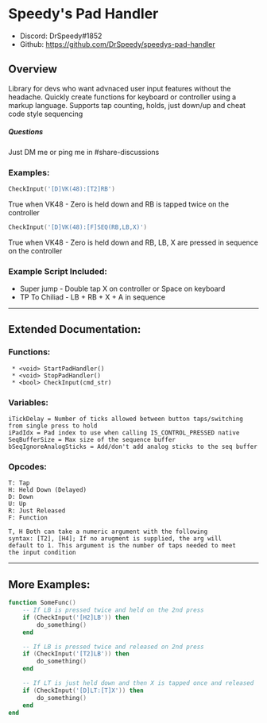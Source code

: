# Speedy's Pad Handler
* Discord: DrSpeedy#1852
* Github: https://github.com/DrSpeedy/speedys-pad-handler

## Overview
Library for devs who want advnaced user input features without the headache. Quickly create functions for keyboard or controller using a markup language. Supports tap counting, holds, just down/up and cheat code style sequencing

##### Questions
Just DM me or ping me in #share-discussions

### Examples:
```lua
CheckInput('[D]VK(48):[T2]RB')
```
True when VK48 - Zero is held down and RB is tapped twice
on the controller

```lua
CheckInput('[D]VK(48):[F]SEQ(RB,LB,X)')
```
True when VK48 - Zero is held down and RB, LB, X are pressed
in sequence on the controller

### Example Script Included:
 * Super jump - Double tap X on controller or Space on keyboard
 * TP To Chiliad - LB + RB + X + A in sequence
---
## Extended Documentation:
### Functions:
```
 * <void> StartPadHandler()
 * <void> StopPadHandler()
 * <bool> CheckInput(cmd_str)
```

### Variables:
```
iTickDelay = Number of ticks allowed between button taps/switching from single press to hold
iPadIdx = Pad index to use when calling IS_CONTROL_PRESSED native
SeqBufferSize = Max size of the sequence buffer
bSeqIgnoreAnalogSticks = Add/don't add analog sticks to the seq buffer
```

### Opcodes:
```
T: Tap
H: Held Down (Delayed)
D: Down
U: Up
R: Just Released
F: Function

T, H Both can take a numeric argument with the following
syntax: [T2], [H4]; If no arugment is supplied, the arg will
default to 1. This argument is the number of taps needed to meet
the input condition
```
---
## More Examples:
```lua
function SomeFunc()
    -- If LB is pressed twice and held on the 2nd press
    if (CheckInput('[H2]LB')) then
        do_something()
    end

    -- If LB is pressed twice and released on 2nd press
    if (CheckInput('[T2]LB')) then
        do_something()
    end

    -- If LT is just held down and then X is tapped once and released
    if (CheckInput('[D]LT:[T]X')) then
        do_something()
    end
end
```
